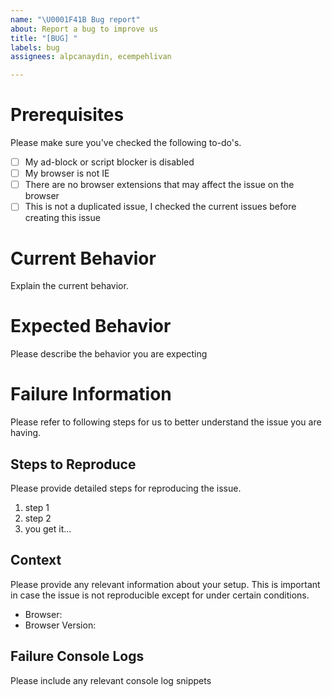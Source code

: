 ```yaml
---
name: "\U0001F41B Bug report"
about: Report a bug to improve us
title: "[BUG] "
labels: bug
assignees: alpcanaydin, ecempehlivan

---
```


# Prerequisites

Please make sure you've checked the following to-do's.

- [ ] My ad-block or script blocker is disabled
- [ ] My browser is not IE
- [ ] There are no browser extensions that may affect the issue on the browser
- [ ] This is not a duplicated issue, I checked the current issues before creating this issue

# Current Behavior

Explain the current behavior.

# Expected Behavior

Please describe the behavior you are expecting

# Failure Information

Please refer to following steps for us to better understand the issue you are having.

## Steps to Reproduce

Please provide detailed steps for reproducing the issue.

1. step 1
2. step 2
3. you get it...

## Context

Please provide any relevant information about your setup. This is important in case the issue is not reproducible except for under certain conditions.

- Browser:
- Browser Version:

## Failure Console Logs

Please include any relevant console log snippets
